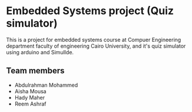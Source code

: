 # Embedded Systems project (Quiz simulator)

This is a project for embedded systems course at Compuer Engineering department faculty of engineering Cairo University, and it's quiz simulator using arduino and SimulIde.

## Team members
- Abdulrahman Mohammed
- Aisha Mousa
- Hady Maher
- Reem Ashraf
